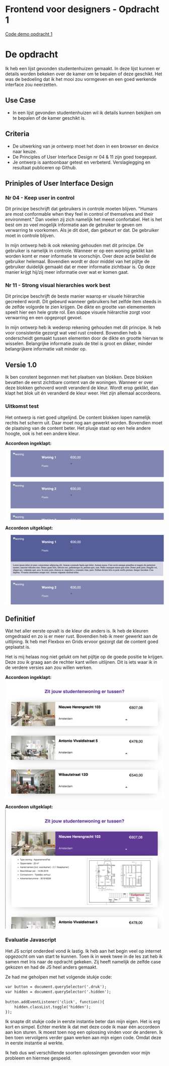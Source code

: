 # Frontend voor designers - Opdracht 1
[Code demo opdracht 1](https://github.com/lisacbot/frontendvoordesigners/tree/master/opdracht1/v1)

# De opdracht 
Ik heb een lijst gevonden studentenhuizen gemaakt. In deze lijst kunnen er details worden bekeken over de kamer om te bepalen of deze geschikt. Het was de bedoeling dat ik het mooi zou vormgeven en een goed werkende interface zou neerzetten. 

## Use Case
- In een lijst gevonden studentenhuizen wil ik details kunnen bekijken om te bepalen of de kamer geschikt is.

## Criteria
- De uitwerking van je ontwerp moet het doen in een browser en device naar keuze.
- De Principles of User Interface Design nr 04 & 11 zijn goed toegepast.
- Je ontwerp is aantoonbaar getest en verbeterd. Verslaglegging en resultaat publiceren op Github.

## Priniples of User Interface Design
### Nr 04 - Keep user in control
Dit principe beschrijft dat gebruikers in controle moeten blijven. "Humans are most conformable when they feel in control of themselves and their environment." Dan voelen zij zich namelijk het meest confortabel. Het is het best om zo veel mogelijk informatie aan de gebruiker te geven om verwarring te voorkomen. Als je dit doet, dan gebeurt er dat. De gebruiker moet in controle blijven.

In mijn ontwerp heb ik ook rekening gehouden met dit principe. De gebruiker is namelijk in controle. Wanneer er op een woning geklikt kan worden komt er meer informatie te voorschijn. Over deze actie beslist de gebruiker helemaal. Bovendien wordt er door middel van het pijltje de gebruiker duidelijk gemaakt dat er meer informatie zichtbaar is. Op deze manier krijgt hij/zij meer informatie over wat er komen gaat.

### Nr 11 - Strong visual hierarchies work best
Dit principe beschrijft de beste manier waarop er visuele hiërarchie gecreëerd wordt. Dit gebeurd wanneer gebruikers het zelfde item steeds in de zelfde volgorde te zien krijgen. De dikte en grootte van elemementen speelt hier een hele grote rol. Een slappe visuele hiërarchie zorgt voor verwarring en een opgepropt gevoel.

In mijn ontwerp heb ik wederop rekening gehouden met dit principe. Ik heb voor consistentie gezorgt wat veel rust creëerd. Bovendien heb ik onderscheidt gemaakt tussen elementen door de dikte en grootte hiervan te wisselen. Belangrijke informatie zoals de titel is groot en dikker, minder belangrijkere informatie valt minder op. 

## Versie 1.0
Ik ben constent begonnen met het plaatsen van blokken. Deze blokken bevatten de eerst zichtbare content van de woningen. Wanneer er over deze blokken gehoverd wordt veranderd de kleur. Wordt erop geklikt, dan klapt het blok uit én veranderd de kleur weer. Het zijn allemaal accordeons. 

### Uitkomst test
Het ontwerp is niet goed uitgelijnd. De content blokken lopen namelijk rechts het scherm uit. Daar moet nog aan gewerkt worden. Bovendien moet de plaatsing van de content beter. Het plusje staat op een hele andere hoogte, ook is het een andere kleur. 

**Accordeon ingeklapt:**
![alt text](https://github.com/lisacbot/frontendvoordesigners/blob/master/opdracht1/v1/img/Schermafbeelding%202019-05-08%20om%2010.01.11.png?raw=true "Screenshot 1")

**Accordeon uitgeklapt:**
![alt text](https://github.com/lisacbot/frontendvoordesigners/blob/master/opdracht1/v1/img/Schermafbeelding%202019-05-08%20om%2010.01.18.png?raw=true "Screenshot 2")

## Definitief
Wat het aller eerste opvalt is de kleur die anders is. Ik heb de kleuren omgedraaid en zo is er meer rust. Bovendien heb ik meer gewerkt aan de uitlijning. Ik heb met Flexbox en Grids ervoor gezorgt dat de content goed geplaatst is. 

Het is mij helaas nog niet gelukt om het pijltje op de goede positie te krijgen. Deze zou ik graag aan de rechter kant willen uitlijnen. Dit is iets waar ik in de verdere versies aan zou willen werken.

**Accordeon ingeklapt:**
![alt text](https://github.com/lisacbot/frontendvoordesigners/blob/master/opdracht1/v1/img/Schermafbeelding%202019-05-08%20om%2011.09.21.png?raw=true "Screenshot 1")

**Accordeon uitgeklapt:**
![alt text](https://github.com/lisacbot/frontendvoordesigners/blob/master/opdracht1/v1/img/Schermafbeelding%202019-05-08%20om%2011.09.29.png?raw=true "Screenshot 2")

### Evaluatie Javascript
Het JS script onderdeel vond ik lastig. Ik heb aan het begin veel op internet opgezocht om van start te kunnen. Toen ik in week twee in de les zat heb ik samen met Iris naar de opdracht gekeken. Zij heeft namelijk de zelfde case gekozen en had de JS heel anders gemaakt.

Ze had me geholpen met het volgende stukje code:
```
var button = document.querySelector('.druk');
var hidden = document.querySelector('.hidden');

button.addEventListener('click', function(){
    hidden.classList.toggle('hidden');
});
```

Ik snapte dit stukje code in eerste instantie beter dan mijn eigen. Het is erg kort en simpel. Echter merkte ik dat  met deze code ik maar één accordeon aan kon sturen. Ik moest toen nog een oplossing vinden voor de anderen. Ik ben toen vervolgens verder gaan werken aan mijn eigen code. Omdat deze in eerste instantie al werkte. 

Ik heb dus wel verschillende soorten oplossingen gevonden voor mijn probleem en hiermee gespeeld.
